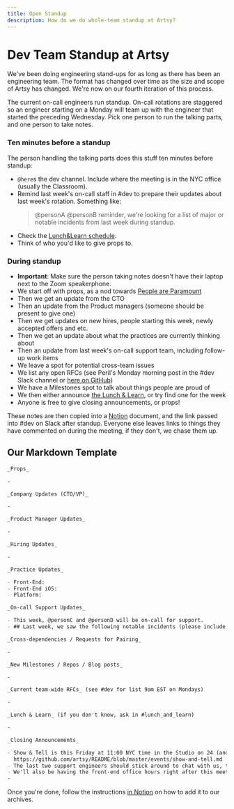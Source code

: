 ```yaml
---
title: Open Standup
description: How do we do whole-team standup at Artsy?
---
```


# Dev Team Standup at Artsy

We've been doing engineering stand-ups for as long as there has been an engineering team. The format has changed
over time as the size and scope of Artsy has changed. We're now on our fourth iteration of this process.

The current on-call engineers run standup. On-call rotations are staggered so an engineer starting on a Monday will
team up with the engineer that started the preceding Wednesday. Pick one person to run the talking parts, and one
person to take notes.

### Ten minutes before a standup

The person handling the talking parts does this stuff ten minutes before standup:

- `@here`s the dev channel. Include where the meeting is in the NYC office (usually the Classroom).
- Remind last week's on-call staff in #dev to prepare their updates about last week's rotation. Something like:
  > @personA @personB reminder, we're looking for a list of major or notable incidents from last week during
  > standup.
- Check the [Lunch&Learn schedule][ll_schedule].
- Think of who you'd like to give props to.

### During standup

- **Important**: Make sure the person taking notes doesn't have their laptop next to the Zoom speakerphone.
- We start off with props, as a nod towards [People are Paramount][pplp]
- Then we get an update from the CTO
- Then an update from the Product managers (someone should be present to give one)
- Then we get updates on new hires, people starting this week, newly accepted offers and etc.
- Then we get an update about what the practices are currently thinking about
- Then an update from last week's on-call support team, including follow-up work items
- We leave a spot for potential cross-team issues
- We list any open RFCs (see Peril's Monday morning post in the #dev Slack channel or [here on
  GitHub][open-rfcs-github])
- We have a Milestones spot to talk about things people are proud of
- We then either announce [the Lunch & Learn][ll], or try find one for the week
- Anyone is free to give closing announcements, or props!

[open-rfcs-github]: https://github.com/issues?utf8=%E2%9C%93&q=org%3Aartsy+label%3ARFC+state%3Aopen

These notes are then copied into a [Notion][] document, and the link passed into #dev on Slack after standup.
Everyone else leaves links to things they have commented on during the meeting, if they don't, we chase them up.

## Our Markdown Template

```md
_Props_

-

_Company Updates (CTO/VP)_

-

_Product Manager Updates_

-

_Hiring Updates_

-

_Practice Updates_

- Front-End:
- Front-End iOS:
- Platform:

_On-call Support Updates_

- This week, @personC and @personD will be on-call for support.
- ## Last week, we saw the following notable incidents (please include follow-up details)

_Cross-dependencies / Requests for Pairing_

-

_New Milestones / Repos / Blog posts_

-

_Current team-wide RFCs_ (see #dev for list 9am EST on Mondays)

-

_Lunch & Learn_ (if you don't know, ask in #lunch_and_learn)

-

_Closing Announcements_

- Show & Tell is this Friday at 11:00 NYC time in the Studio on 24 (and over Zoom). See the docs for more info:
  https://github.com/artsy/README/blob/master/events/show-and-tell.md
- The last two support engineers should stick around to chat with us, the new support engineers after this meeting.
- We'll also be having the front-end office hours right after this meeting, so stick around if you have questions.
-
```

Once you're done, follow the instructions [in Notion][notion] on how to add it to our archives.

[pplp]: https://github.com/artsy/README/blob/master/culture/what-is-artsy.md#people-are-paramount
[ll]: https://github.com/artsy/README/blob/master/events/lunch-and-learn.md
[ll_schedule]: https://github.com/artsy/README/projects/1
[notion]: https://www.notion.so/artsy/Standup-Notes-28a5dfe4864645788de1ef936f39687c
